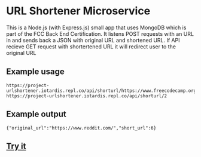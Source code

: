 # URL Shortener Microservice

This is a Node.js (with Express.js) small app that uses MongoDB which is part of the FCC Back End Certification. 
It listens POST requests with an URL in and sends back a JSON with original URL and shortened URL.
If API recieve GET request with shortertened URL it will redirect user to the original URL

## Example usage

```
https://project-urlshortener.iotardis.repl.co/api/shorturl/https://www.freecodecamp.org/
https://project-urlshortener.iotardis.repl.co/api/shorturl/2
```

## Example output

```
{"original_url":"https://www.reddit.com/","short_url":6}
```

## [Try it](https://project-urlshortener.iotardis.repl.co)
